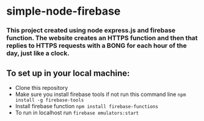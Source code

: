 # simple-node-firebase

### This project created using node express.js and firebase function. The website creates an HTTPS function and then that replies to HTTPS requests with a BONG for each hour of the day, just like a clock.

## To set up in your local machine: 
* Clone this repository
* Make sure you install firebase tools if not run this command line `npm install -g firebase-tools`
* Install firebase function `npm install firebase-functions`
* To run in localhost run `firebase emulators:start`
